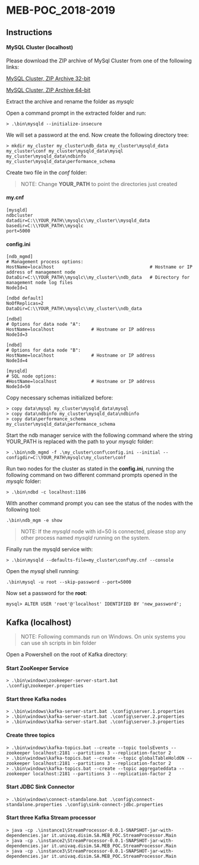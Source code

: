 # MEB-POC_2018-2019

## Instructions

#### MySQL Cluster (localhost)

Please download the ZIP archive of MySql Cluster from one of the following links:

[MySQL Cluster, ZIP Archive 32-bit](https://dev.mysql.com/downloads/file/?id=484007)

[MySQL Cluster, ZIP Archive 64-bit](https://dev.mysql.com/downloads/file/?id=484008)

Extract the archive and rename the folder as *mysqlc*

Open a command prompt in the extracted folder and run:

```
> .\bin\mysqld --initialize-insecure
```
We will set a password at the end. Now create the following directory tree:
```
> mkdir my_cluster my_cluster\ndb_data my_cluster\mysqld_data my_cluster\conf my_cluster\mysqld_data\mysql my_cluster\mysqld_data\ndbinfo my_cluster\mysqld_data\performance_schema
```
Create two file in the *conf* folder:
> NOTE: Change **YOUR_PATH** to point the directories just created

#### my.cnf
```
[mysqld]
ndbcluster
datadir=C:\\YOUR_PATH\\mysqlc\\my_cluster\\mysqld_data
basedir=C:\\YOUR_PATH\\mysqlc
port=5000
```
#### config.ini
```
[ndb_mgmd]
# Management process options:
HostName=localhost                                    # Hostname or IP address of management node
DataDir=C:\\YOUR_PATH\\mysqlc\\my_cluster\\ndb_data   # Directory for management node log files
NodeId=1

[ndbd default]
NoOfReplicas=2
DataDir=C:\\YOUR_PATH\\mysqlc\\my_cluster\\ndb_data

[ndbd]
# Options for data node "A":	
HostName=localhost              # Hostname or IP address
NodeId=3

[ndbd]
# Options for data node "B":
HostName=localhost              # Hostname or IP address
NodeId=4

[mysqld]
# SQL node options:
#HostName=localhost             # Hostname or IP address
NodeId=50
```
Copy necessary schemas initialized before:
```
> copy data\mysql my_cluster\mysqld_data\mysql
> copy data\ndbinfo my_cluster\mysqld_data\ndbinfo
> copy data\performance_schema my_cluster\mysqld_data\performance_schema
```
Start the ndb manager service with the following command where the string YOUR_PATH is replaced with the path to your *mysqlc* folder:
```
> .\bin\ndb_mgmd -f .\my_cluster\conf\config.ini --initial --configdir=C:\YOUR_PATH\mysqlc\my_cluster\conf
```

Run two nodes for the cluster as stated in the **config.ini**, running the following command on two different command prompts opened in the *mysqlc* folder:
```
> .\bin\ndbd -c localhost:1186
```
With another command prompt you can see the status of the nodes with the following tool:
```
.\bin\ndb_mgm -e show
```
> NOTE: If the *mysqld* node with id=50 is connected, please stop any other process named *mysqld* running on the system. 

Finally run the mysqld service with:
```
> .\bin\mysqld --defaults-file=my_cluster\conf\my.cnf --console
```
Open the *mysql* shell running:
```
.\bin\mysql -u root --skip-password --port=5000
```
Now set a password for the **root**:
```
mysql> ALTER USER 'root'@'localhost' IDENTIFIED BY 'new_password';
```

## Kafka (localhost)

> NOTE: Following commands run on Windows. On unix systems you can use sh scripts in bin folder 

Open a Powershell on the root of Kafka directory:

#### Start ZooKeeper Service

```
> .\bin\windows\zookeeper-server-start.bat .\config\zookeeper.properties
```
#### Start three Kafka nodes 

```
> .\bin\windows\kafka-server-start.bat .\config\server.1.properties
> .\bin\windows\kafka-server-start.bat .\config\server.2.properties
> .\bin\windows\kafka-server-start.bat .\config\server.3.properties
```
#### Create three topics

```
> .\bin\windows\kafka-topics.bat --create --topic toolsEvents --zookeeper localhost:2181 --partitions 3 --replication-factor 2
> .\bin\windows\kafka-topics.bat --create --topic globalTableHoldON --zookeeper localhost:2181 --partitions 3 --replication-factor 2
> .\bin\windows\kafka-topics.bat --create --topic aggregateddata --zookeeper localhost:2181 --partitions 3 --replication-factor 2
```
#### Start JDBC Sink Connector

```
> .\bin\windows\connect-standalone.bat .\config\connect-standalone.properties .\config\sink-connect-jdbc.properties
```
#### Start three Kafka Stream processor
```
> java -cp .\instance1\StreamProcessor-0.0.1-SNAPSHOT-jar-with-dependencies.jar it.univaq.disim.SA.MEB_POC.StreamProcessor.Main
> java -cp .\instance2\StreamProcessor-0.0.1-SNAPSHOT-jar-with-dependencies.jar it.univaq.disim.SA.MEB_POC.StreamProcessor.Main
> java -cp .\instance3\StreamProcessor-0.0.1-SNAPSHOT-jar-with-dependencies.jar it.univaq.disim.SA.MEB_POC.StreamProcessor.Main
```
